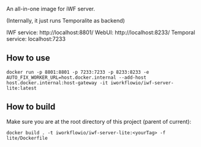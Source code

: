 
An all-in-one image for iWF server.

(Internally, it just runs Temporalite as backend)

IWF service: http://localhost:8801/
WebUI: http://localhost:8233/
Temporal service: localhost:7233
## How to use
```shell
docker run -p 8801:8801 -p 7233:7233 -p 8233:8233 -e AUTO_FIX_WORKER_URL=host.docker.internal --add-host host.docker.internal:host-gateway -it iworkflowio/iwf-server-lite:latest
```

## How to build
Make sure you are at the root directory of this project (parent of current):
```shell
docker build . -t iworkflowio/iwf-server-lite:<yourTag> -f lite/Dockerfile
```


